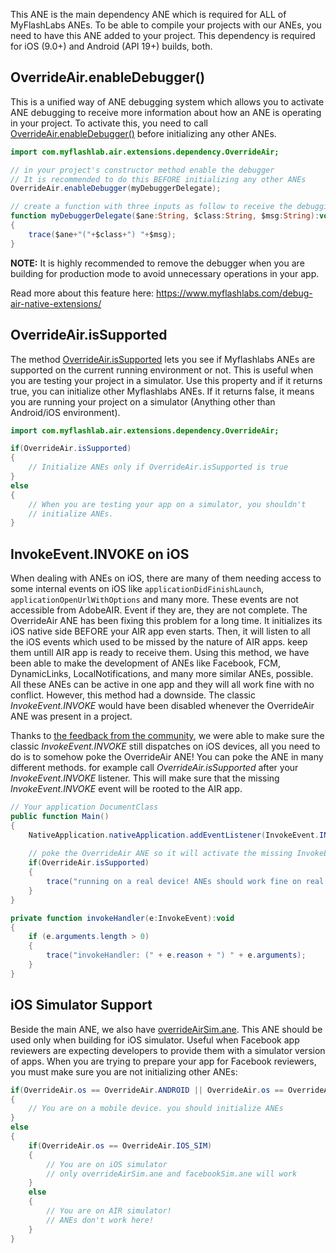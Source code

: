 This ANE is the main dependency ANE which is required for ALL of MyFlashLabs ANEs. To be able to compile your projects with our ANEs, you need to have this ANE added to your project. This dependency is required for iOS (9.0+) and Android (API 19+) builds, both.

## OverrideAir.enableDebugger() ##
This is a unified way of ANE debugging system which allows you to activate ANE debugging to receive more information about how an ANE is operating in your project. To activate this, you need to call [OverrideAir.enableDebugger()](https://myflashlab.github.io/asdoc/com/myflashlab/air/extensions/dependency/OverrideAir.html#enableDebugger()) before initializing any other ANEs.

```actionscript
import com.myflashlab.air.extensions.dependency.OverrideAir;

// in your project's constructor method enable the debugger
// It is recommended to do this BEFORE initializing any other ANEs
OverrideAir.enableDebugger(myDebuggerDelegate);

// create a function with three inputs as follow to receive the debugging information
function myDebuggerDelegate($ane:String, $class:String, $msg:String):void
{
	trace($ane+"("+$class+") "+$msg);
}
```

**NOTE:** It is highly recommended to remove the debugger when you are building for production mode to avoid unnecessary operations in your app.

Read more about this feature here: https://www.myflashlabs.com/debug-air-native-extensions/

## OverrideAir.isSupported ##
The method [OverrideAir.isSupported](https://myflashlab.github.io/asdoc/com/myflashlab/air/extensions/dependency/OverrideAir.html#isSupported) lets you see if Myflashlabs ANEs are supported on the current running environment or not. This is useful when you are testing your project in a simulator. Use this property and if it returns true, you can initialize other Myflashlabs ANEs. If it returns false, it means you are running your project on a simulator (Anything other than Android/iOS environment).

```actionscript
import com.myflashlab.air.extensions.dependency.OverrideAir;

if(OverrideAir.isSupported)
{
	// Initialize ANEs only if OverrideAir.isSupported is true
}
else
{
	// When you are testing your app on a simulator, you shouldn't
	// initialize ANEs.
}
```

## InvokeEvent.INVOKE on iOS ##
When dealing with ANEs on iOS, there are many of them needing access to some internal events on iOS like ```applicationDidFinishLaunch```, ```applicationOpenUrlWithOptions``` and many more. These events are not accessible from AdobeAIR. Event if they are, they are not complete. The OverrideAir ANE has been fixing this problem for a long time. It initializes its iOS native side BEFORE your AIR app even starts. Then, it will listen to all the iOS events which used to be missed by the nature of AIR apps. keep them untill AIR app is ready to receive them. Using this method, we have been able to make the development of ANEs like Facebook, FCM, DynamicLinks, LocalNotifications, and many more similar ANEs, possible. All these ANEs can be active in one app and they will all work fine with no conflict. However, this method had a downside. The classic *InvokeEvent.INVOKE* would have been disabled whenever the OverrideAir ANE was present in a project.

Thanks to [the feedback from the community](https://github.com/myflashlab/common-dependencies-ANE/issues/19), we were able to make sure the classic *InvokeEvent.INVOKE* still dispatches on iOS devices, all you need to do is to somehow poke the OverrideAir ANE! You can poke the ANE in many different methods. for example call *OverrideAir.isSupported* after your *InvokeEvent.INVOKE* listener. This will make sure that the missing *InvokeEvent.INVOKE* event will be rooted to the AIR app.

```actionscript
// Your application DocumentClass
public function Main()
{
	NativeApplication.nativeApplication.addEventListener(InvokeEvent.INVOKE, invokeHandler);
	
	// poke the OverrideAir ANE so it will activate the missing InvokeEvent in iOS
	if(OverrideAir.isSupported)
	{
		trace("running on a real device! ANEs should work fine on real devices");
	}
}

private function invokeHandler(e:InvokeEvent):void
{
	if (e.arguments.length > 0)
	{
		trace("invokeHandler: (" + e.reason + ") " + e.arguments);
	}
}
```

## iOS Simulator Support ##
Beside the main ANE, we also have [overrideAirSim.ane](https://github.com/myflashlab/common-dependencies-ANE/blob/master/overridAir/overrideAirSim.ane). This ANE should be used only when building for iOS simulator. Useful when Facebook app reviewers are expecting developers to provide them with a simulator version of apps. When you are trying to prepare your app for Facebook reviewers, you must make sure you are not initializing other ANEs:

```actionscript
if(OverrideAir.os == OverrideAir.ANDROID || OverrideAir.os == OverrideAir.IOS)
{
	// You are on a mobile device. you should initialize ANEs
}
else
{
	if(OverrideAir.os == OverrideAir.IOS_SIM)
	{
		// You are on iOS simulator
		// only overrideAirSim.ane and facebookSim.ane will work
	}
	else
	{
		// You are on AIR simulator!
		// ANEs don't work here!
	}
}
```